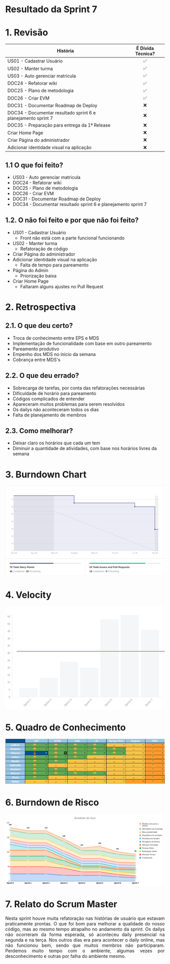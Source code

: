 # Resultado da Sprint 7

 # 1. Revisão

| História | É Dívida Técnica? |
| -------- | :----: |
| US01 - Cadastrar Usuário | :white_check_mark: |
| US02 - Manter turma | :white_check_mark: |
| US03 - Auto gerenciar matricula | :white_check_mark: |
| DOC24 - Refatorar wiki | :white_check_mark: |
| DOC25 - Plano de metodologia | :white_check_mark: |
| DOC26 - Criar EVM | :white_check_mark: |
| DOC31 - Documentar Roadmap de Deploy | :x: |
| DOC34 - Documentar resultado sprint 6 e planejamento sprint 7 | :x: |
| DOC35 - Preparação para entrega da 1ª Release | :x: |
| Criar Home Page | :x: |
| Criar Página do administrador | :x: |
| Adicionar identidade visual na aplicação | :x: |


## 1.1 O que foi feito?
* US03 - Auto gerenciar matricula
* DOC24 - Refatorar wiki
* DOC25 - Plano de metodologia
* DOC26 - Criar EVM
* DOC31 - Documentar Roadmap de Deploy
* DOC34 - Documentar resultado sprint 6 e planejamento sprint 7

## 1.2. O não foi feito e por que não foi feito?
* US01 - Cadastrar Usuário
    * Front não está com a parte funcional funcionando
* US02 - Manter turma
    * Refatoração de código
* Criar Página do administrador
* Adicionar identidade visual na aplicação
    * Falta de tempo para pareamento
* Página do Admin 
    * Priorização baixa
* Criar Home Page  
    * Faltaram alguns ajustes no Pull Request

# 2. Retrospectiva

## 2.1. O que deu certo?  

* Troca de conhecimento entre EPS e MDS
* Implementação de funcionalidade com base em outro pareamento
* Pareamento produtivo
* Empenho dos MDS no início da semana
* Cobrança entre MDS's



## 2.2. O que deu errado? 

* Sobrecarga de tarefas, por conta das refatorações necessárias
* Dificuldade de horário para pareamento
* Códigos complicados de entender
* Apareceram muitos problemas para serem resolvidos
* Os dailys não aconteceram todos os dias
* Falta de planejamento de membros

## 2.3. Como melhorar?

* Deixar claro os horários que cada um tem
* Diminuir a quantidade de atividades, com base nos horários livres da semana

# 3. Burndown Chart
![Sprint 7 - Burndown](../../assets/img/burndown/burndown7.png)

# 4. Velocity
![Sprint 7 - Velocity](../../assets/img/velocity/velocity7.png)

# 5. Quadro de Conhecimento
![Sprint 7 - Quadro de conhecimento](../../assets/img/quadro_conhecimento/quadro_conhecimento7.png)

# 6. Burndown de Risco
![Sprint 7 - Burndown de Risco](../../assets/img/burndown_risco/burndown_risco7.png)

# 7. Relato do Scrum Master
<p align = "justify">
    Nesta sprint houve muita refatoração nas histórias de usuário que estavam praticamente prontas. O que foi bom para melhorar a qualidade do nosso código, mas ao mesmo tempo atrapalho no andamento da sprint.
    Os dailys não ocorreram da forma esperada, só aconteceu daily presencial na segunda e na terça. Nos outros dias era para acontecer o daily online, mas não funcionou bem, sendo que muitos membros não participaram.
    Perdemos muito tempo com o ambiente, algumas vezes por desconhecimento e outras por falha do ambiente mesmo. 
</p>

